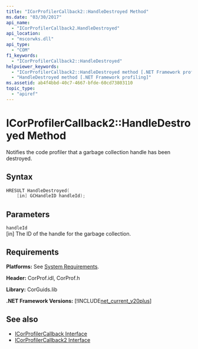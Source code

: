 ```yaml
---
title: "ICorProfilerCallback2::HandleDestroyed Method"
ms.date: "03/30/2017"
api_name: 
  - "ICorProfilerCallback2.HandleDestroyed"
api_location: 
  - "mscorwks.dll"
api_type: 
  - "COM"
f1_keywords: 
  - "ICorProfilerCallback2::HandleDestroyed"
helpviewer_keywords: 
  - "ICorProfilerCallback2::HandleDestroyed method [.NET Framework profiling]"
  - "HandleDestroyed method [.NET Framework profiling]"
ms.assetid: ab4f4bbd-40c7-4667-bfde-60cd73803110
topic_type: 
  - "apiref"
---
```

# ICorProfilerCallback2::HandleDestroyed Method
Notifies the code profiler that a garbage collection handle has been destroyed.  
  
## Syntax  
  
```cpp  
HRESULT HandleDestroyed(  
    [in] GCHandleID handleId);  
```  
  
## Parameters  
 `handleId`  
 [in] The ID of the handle for the garbage collection.  
  
## Requirements  
 **Platforms:** See [System Requirements](../../../../docs/framework/get-started/system-requirements.md).  
  
 **Header:** CorProf.idl, CorProf.h  
  
 **Library:** CorGuids.lib  
  
 **.NET Framework Versions:** [!INCLUDE[net_current_v20plus](../../../../includes/net-current-v20plus-md.md)]  
  
## See also

- [ICorProfilerCallback Interface](../../../../docs/framework/unmanaged-api/profiling/icorprofilercallback-interface.md)
- [ICorProfilerCallback2 Interface](../../../../docs/framework/unmanaged-api/profiling/icorprofilercallback2-interface.md)
